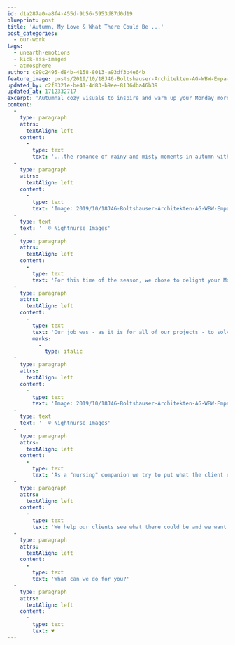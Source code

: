 ```yaml
---
id: d1a287a0-a8f4-455d-9b56-5953d87d0d19
blueprint: post
title: 'Autumn, My Love & What There Could Be ...'
post_categories:
  - our-work
tags:
  - unearth-emotions
  - kick-ass-images
  - atmosphere
author: c99c2495-d84b-4158-8013-a93df3b4e64b
feature_image: posts/2019/10/18J46-Boltshauser-Architekten-AG-WBW-Empa-Eawag-Duebendorf_FRONTAL_c_060219-2.jpg
updated_by: c2f8321e-be41-4d83-b9ee-8136dba46b39
updated_at: 1712332717
excerpt: 'Autumnal cozy visuals to inspire and warm up your Monday morning.'
content:
  -
    type: paragraph
    attrs:
      textAlign: left
    content:
      -
        type: text
        text: '...the romance of rainy and misty moments in autumn with wet brown autumn leaves beneath your feet, you`re walking through dusky mornings and returning in the dusky evenings, escaping in between in illuminated refuges, built to make you feel safe and where you are on to follow your mission and - in best case - to fulfill your bliss, before you are stepping out again...'
  -
    type: paragraph
    attrs:
      textAlign: left
    content:
      -
        type: text
        text: 'Image: 2019/10/18J46-Boltshauser-Architekten-AG-WBW-Empa-Eawag-Duebendorf_DUSK_b_060219-1-1024x1024.jpg'
  -
    type: text
    text: '  © Nightnurse Images'
  -
    type: paragraph
    attrs:
      textAlign: left
    content:
      -
        type: text
        text: 'For this time of the season, we chose to delight your Monday morning with these autumnal and cozy visuals we made for one of our regular clients. Boltshauser Architekten entered with this project the competition for the new office building "Empa Eawag, Duebendorf", in which especially the sustainability aspects should be comprehensively solved.'
  -
    type: paragraph
    attrs:
      textAlign: left
    content:
      -
        type: text
        text: 'Our job was - as it is for all of our projects - to solve what potential lies in the project, to assist in finding its true nature hiding somewhere there and to make this unseen visible.'
        marks:
          -
            type: italic
  -
    type: paragraph
    attrs:
      textAlign: left
    content:
      -
        type: text
        text: 'Image: 2019/10/18J46-Boltshauser-Architekten-AG-WBW-Empa-Eawag-Duebendorf_INTERIOR_c_060219-1024x1024.jpg'
  -
    type: text
    text: '  © Nightnurse Images'
  -
    type: paragraph
    attrs:
      textAlign: left
    content:
      -
        type: text
        text: 'As a "nursing" companion we try to put what the client needs in the right spotlight and if there is the clients`need we are also available as a caring consultant. Our images are more paintings than visuals, they are showing more the potential and beauty of "places" than showing just projects, they are unearthing emotions of what there could be by telling a visual story.'
  -
    type: paragraph
    attrs:
      textAlign: left
    content:
      -
        type: text
        text: 'We help our clients see what there could be and we want to inspire them through their own projects. This is our purpose. For Nightnurse Images do care.'
  -
    type: paragraph
    attrs:
      textAlign: left
    content:
      -
        type: text
        text: 'What can we do for you?'
  -
    type: paragraph
    attrs:
      textAlign: left
    content:
      -
        type: text
        text: ♥︎
---
```

